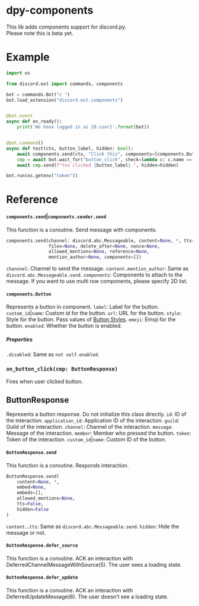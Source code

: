 # dpy-components

This lib adds components support for discord.py.  
Please note this is beta yet.

Example
=====

```python
import os

from discord.ext import commands, components

bot = commands.Bot("c ")
bot.load_extension("discord.ext.components")


@bot.event
async def on_ready():
    print('We have logged in as {0.user}'.format(bot))


@bot.command()
async def test(ctx, button_label, hidden: bool):
    await components.send(ctx, "Click this", components=[components.Button(button_label, name="button1")])
    cmp = await bot.wait_for("button_click", check=lambda c: c.name == "button1")
    await cmp.send(f"You clicked {button_label}.", hidden=hidden)

bot.run(os.getenv("token"))

```

Reference
=========
#### `components.send`|`components.sender.send`
This function is a coroutine.
Send message with components.
```python
components.send(channel: discord.abc.Messageable, content=None, *, tts=False, embed=None, file=None,
                files=None, delete_after=None, nonce=None,
                allowed_mentions=None, reference=None,
                mention_author=None, components=[])
```
`channnel`: Channel to send the message.
`content`..`mention_author`: Same as `discord.abc.Messageable.send`.
`components`: Components to attach to the message.
If you want to use multi row components, please specify 2D list.
#### `components.Button`
Represents a button in component.
`label`: Label for the button.
`custom_id`|`name`: Custom id for the button.
`url`: URL for the button.
`style`: Style for the button.
Pass values of [Button Styles](https://discord.com/developers/docs/interactions/message-components#buttons-button-styles).
`emoji`: Emoji for the button.
`enabled`: Whether the button is enabled.
##### Properties
`.disabled`: Same as `not self.enabled`.
### `on_button_click(cmp: ButtonResponse)`
Fires when user clicked button.
## ButtonResponse
Represents a button response.
Do not initialize this class directly.
`id`: ID of the interaction.
`application_id`: Application ID of the interaction.
`guild`: Guild of the interaction.
`channel`: Channel of the interaction.
`message`: Message of the interaction.
`member`: Member who pressed the button.
`token`: Token of the interaction.
`custom_id`|`name`: Custom ID of the button.

#### `ButtonResponse.send`
This function is a coroutine.
Responds interaction.
```python
ButtonResponse.send(
    content=None, *,
    embed=None,
    embeds=[],
    allowed_mentions=None,
    tts=False,
    hidden=False
)
```
`content`...`tts`: Same as `discord.abc.Messageable.send`.
`hidden`: Hide the message or not.
#### `ButtonResponse.defer_source`
This function is a coroutine.
ACK an interaction with DeferredChannelMessageWithSource(5).
The user sees a loading state.
#### `ButtonResponse.defer_update`
This function is a coroutine.
ACK an interaction with DeferredUpdateMessage(6).
The user doesn't see a loading state.